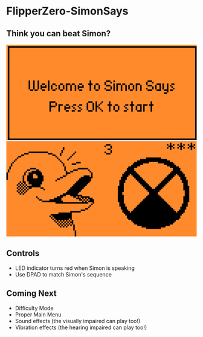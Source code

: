 # FlipperZero-SimonSays
## Think you can beat Simon?

![Main Menu showing text that says "Welcome to Simon Says. Press OK to start"](Screenshot_MainMenu.png "Main Menu showing text that says Welcome to Simon Says. Press OK to start") ![Image of Dolphin telling the sequence](Screenshot_InGame.png "Image of Dolphin telling the sequence")


 ## Controls
 - LED indicator turns red when Simon is speaking
 - Use DPAD to match Simon's sequence

 ## Coming Next
 - Difficulty Mode
 - Proper Main Menu
 - Sound effects (the visually impaired can play too!)
 - Vibration effects (the hearing impaired can play too!)